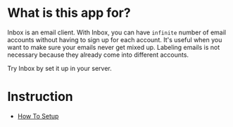 # What is this app for?

Inbox is an email client. With Inbox, you can have `infinite` number of email accounts without having to sign up for each account. It's useful when you want to make sure your emails never get mixed up. Labeling emails is not necessary because they already come into different accounts.

Try Inbox by set it up in your server.

# Instruction

- [How To Setup](doc/how_to_setup.md)
